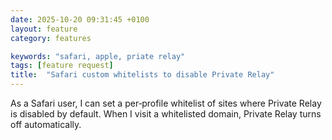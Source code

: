 ```yaml
---
date: 2025-10-20 09:31:45 +0100
layout: feature
category: features

keywords: "safari, apple, priate relay"
tags: [feature request]
title:  "Safari custom whitelists to disable Private Relay"
---
```

As a Safari user, I can set a per‑profile whitelist of sites where Private Relay is disabled by default. When I visit a whitelisted domain, Private Relay turns off automatically.